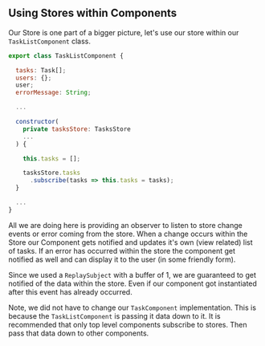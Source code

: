 ## Using Stores within Components

Our Store is one part of a bigger picture, let's use our store within our `TaskListComponent` class.

```javascript
export class TaskListComponent {

  tasks: Task[];
  users: {};
  user;
  errorMessage: String;

  ...

  constructor(
    private tasksStore: TasksStore
    ...
  ) {

    this.tasks = [];

    tasksStore.tasks
      .subscribe(tasks => this.tasks = tasks);
  }

  ...
}
```

All we are doing here is providing an observer to listen to store change events or error coming from the store. When a change occurs within the Store our Component gets notified and updates it's own (view related) list of tasks. If an error has occurred within the store the component get notified as well and can display it to the user (in some friendly form).

Since we used a `ReplaySubject` with a buffer of 1, we are guaranteed to get notified of the data within the store. Even if our component got instantiated after this event has already occurred.

Note, we did not have to change our `TaskComponent` implementation. This is because the `TaskListComponent` is passing it data down to it. It is recommended that only top level components subscribe to stores. Then pass that data down to other components.

